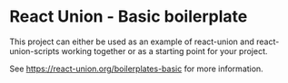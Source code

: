 # React Union - Basic boilerplate

This project can either be used as an example of react-union and react-union-scripts working together or as a starting point for your project.

See https://react-union.org/boilerplates-basic for more information.
